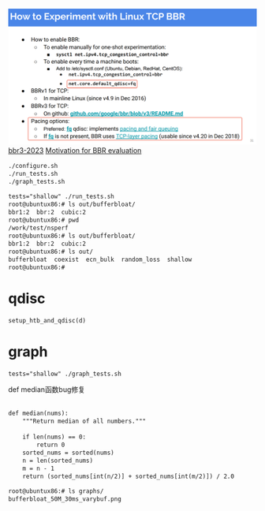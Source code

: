 
![images](bbr3.png)
[bbr3-2023](https://research.cec.sc.edu/files/cyberinfra/files/BBR%20-%20Fundamentals%20and%20Updates%202023-08-29.pdf)
[Motivation for BBR evaluation](https://blog.apnic.net/2020/01/10/when-to-use-and-not-use-bbr/)   
```
./configure.sh
./run_tests.sh
./graph_tests.sh
```

```
tests="shallow" ./run_tests.sh
root@ubuntux86:# ls out/bufferbloat/
bbr1:2  bbr:2  cubic:2
root@ubuntux86:# pwd
/work/test/nsperf
root@ubuntux86:# ls out/bufferbloat/
bbr1:2  bbr:2  cubic:2
root@ubuntux86:# ls out/
bufferbloat  coexist  ecn_bulk  random_loss  shallow
root@ubuntux86:# 

```

#  qdisc

```
setup_htb_and_qdisc(d)
```

# graph  

```
tests="shallow" ./graph_tests.sh 
```

def median函数bug修复   
```

def median(nums):
    """Return median of all numbers."""

    if len(nums) == 0:
        return 0
    sorted_nums = sorted(nums)
    n = len(sorted_nums)
    m = n - 1
    return (sorted_nums[int(n/2)] + sorted_nums[int(m/2)]) / 2.0
```


```
root@ubuntux86:# ls graphs/
bufferbloat_50M_30ms_varybuf.png
```